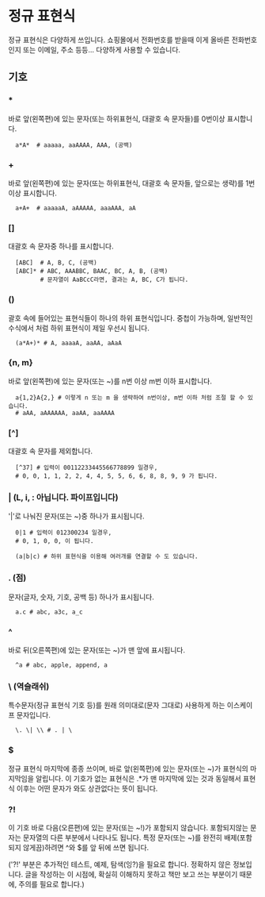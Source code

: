 # 정규 표현식
정규 표현식은 다양하게 쓰입니다. 
쇼핑몰에서 전화번호를 받을때 이게 올바른 전화번호인지 
또는 이메일, 주소 등등... 다양하게 사용할 수 있습니다. 

기호
---------
### *
바로 앞(왼쪽편)에 있는 문자(또는 하위표현식, 대괄호 속 문자들)를 0번이상 표시합니다.

      a*A*  # aaaaa, aaAAAA, AAA, (공백)

### +
바로 앞(왼쪽편)에 있는 문자(또는 하위표현식, 대괄호 속 문자들, 앞으로는 생략)를 1번이상 표시합니다.

      a+A+  # aaaaaA, aAAAAA, aaaAAA, aA

### []
대괄호 속 문자중 하나를 표시합니다.

      [ABC]  # A, B, C, (공백)
      [ABC]* # ABC, AAABBC, BAAC, BC, A, B, (공백)
             # 문자열이 AaBCcC라면, 결과는 A, BC, C가 됩니다.

### ()
괄호 속에 들어있는 표현식들이 하나의 하위 표현식입니다. 중첩이 가능하며, 일반적인 수식에서 처럼 하위 표현식이 제일 우선시 됩니다.

      (a*A+)* # A, aaaaA, aaAA, aAaA

### {n, m}
바로 앞(왼쪽편)에 있는 문자(또는 ~)를 n번 이상 m번 이하 표시합니다.

      a{1,2}A{2,} # 이렇게 n 또는 m 을 생략하여 n번이상, m번 이하 처럼 조절 할 수 있습니다.
      # aAA, aAAAAAA, aaAA, aaAAAA

### [^]
대괄호 속 문자를 제외합니다.

      [^37] # 입력이 00112233445566778899 일경우,
      # 0, 0, 1, 1, 2, 2, 4, 4, 5, 5, 6, 6, 8, 8, 9, 9 가 됩니다.

### | (L, i, : 아닙니다. 파이프입니다)
'|'로 나눠진 문자(또는 ~)중 하나가 표시됩니다.

      0|1 # 입력이 012300234 일경우,
      # 0, 1, 0, 0, 이 됩니다.

      (a|b|c) # 하위 표현식을 이용해 여러개를 연결할 수 도 있습니다.

### . (점)
문자(글자, 숫자, 기호, 공백 등) 하나가 표시됩니다.

      a.c # abc, a3c, a_c

### ^
바로 뒤(오른쪽편)에 있는 문자(또는 ~)가 맨 앞에 표시됩니다.

      ^a # abc, apple, append, a

### \ (역슬래쉬)
특수문자(정규 표현식 기호 등)를 원래 의미대로(문자 그대로) 사용하게 하는 이스케이프 문자입니다.

      \. \| \\ # . | \

### $
정규 표현식 마지막에 종종 쓰이며, 바로 앞(왼쪽편)에 있는 문자(또는 ~)가 표현식의 마지막임을 알립니다. 
이 기호가 없는 표현식은 .*가 맨 마지막에 있는 것과 동일해서 표현식 이후는 어떤 문자가 와도 상관없다는 뜻이 됩니다.

### ?!
이 기호 바로 다음(오른편)에 있는 문자(또는 ~!)가 포함되지 않습니다. 포함되지않는 문자는 문자열의 다른 부분에서 나타나도 됩니다. 특정 문자(또는 ~)를 완전히 배제(포함되지 않게끔)하려면 ^와 $를 앞 뒤에 쓰면 됩니다.

('?!' 부분은 추가적인 테스트, 예제, 탐색(잉?)을 필요로 합니다. 정확하지 않은 정보입니다. 글을 작성하는 이 시점에, 확실히 이해하지 못하고 책만 보고 쓰는 부분이기 때문에, 주의를 필요로 합니다.)
